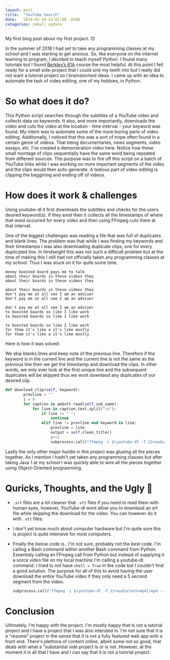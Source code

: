 ```yaml
---
layout: post
title:  "YouTube Search"
date:   2019-02-19 23:02:00 -0500
categories: jekyll update
---
```

My first blog post about my first project. 🙃

In the summer of 2018 I had yet to take any programming classes at my school and I was starting to get anxious. So, like everyone on the internet learning to program, I decided to teach myself Python. I found many tutorials but I found [Berkley’s 61A](https://cs61a.org/) course the most helpful. At this point I felt ready for a small side-project that I could sink my teeth into but I really did not want a tutorial project so I brainstormed ideas. I came up with an idea to automate the task of video editing, one of my hobbies, in Python.

# So what does it do?

This Python script searches through the subtitles of a YouTube video and collects data on keywords. It also, and more importantly, downloads the video and cuts the video at the location - time interval - your keyword was found. My intent was to automate some of the more boring parts of video editing. Additionally, I noticed that this was a sort of trope often found in a certain genre of videos. That being documentaries, news segments, video essays, etc. I’ve created a demonstration video here. Notice how these small montage of clips sequentially have the same word being repeated from different sources. The purpose was to fire off this script on a batch of YouTube links while I was working on more important segments of the video and the clips would then auto-generate. A tedious part of video editing is clipping the beggining and ending off of videos.

# How does it work & challenges

Using youtube-dl it first downloads the subtitles and checks for the users desired keyword(s). If they exist then it collects all the timestamps of where that word occurred for every video and then using FFmpeg cuts them at that interval.

One of the biggest challenges was reading a file that was full of duplicates and blank lines. The problem was that while I was finding my keywords and their timestamps I was also downloading duplicate clips; one for every duplicated line. In hindseight this was not such a difficult problem but at the time of making this I still had not officially taken any programming classes at my school. Thus I was stuck on it for quite some time. 

```
money boosted board pays me to talk
about their boards in these videos they
about their boards in these videos they
 
about their boards in these videos they
don't pay me at all see I am an adviser
don't pay me at all see I am an adviser
 
don't pay me at all see I am an adviser
to boosted boards so like I like work
to boosted boards so like I like work
 
to boosted boards so like I like work
for them it's like a it's like mostly
for them it's like a it's like mostly
```

Here is how it was solved:

We skip blanks lines and keep note of the previous line. Therefore if the keyword is in the current line and the current line is not the same as the previous line then we get the timestamp and download the clips. In other words, we only ever look at the first unique line and the subsequent duplicates will be skipped thus we wont downlaod any  duplicates of our desired clip.

```python
def download_clip(self, keyword):
        prevline = ""
        i = 0
        for caption in webvtt.read(self.sub_name):
            for line in caption.text.split("\n"):
                if line == " ":
                    continue
                elif line != prevline and keyword in line:
                    prevline = line
                    output = self.clean_title()
                    i+=1
                    subprocess.call("ffmpeg -i $(youtube-dl -f 22+audio[ext=mp4]/mp4 --get-url " + self.name + ") -ss " + caption.start + " -to " + caption.end + " " + output + str(i) + ".mp4", shell=True)
```



Lastly the only other major hurdle in this project was glueing all the pieces together. As I mention I hadn't yet taken any programming classes but after taking Java 1 at my school I was quickly able to wire all the pieces together using Object-Oriented programming.

# Quricks, Thoughts, and the Ugly 🤢

- <code>.srt</code> files are a lot cleaner that `.vtt` files if you need to read them with human eyes, however, YouYube-dl wont allow you to downlaod an srt file while skipping the download for the video. You can however do it with `.vtt` files.

- I don't yet know much about computer hardware but I'm quite sure this is project is quite intensive for most computers.

- Finally the below code is.. I'm not sure, probably not the best code. I'm calling a Bash command within another Bash command from Python. Essentialy calling an FFmpeg call from Python but instead of supplying it a sorce video file on my local machine I'm calling a  youtube-dl command. I tried to not have `shell = True` in the code but I couldn't find a good solution. The purpose for all of this to avoid having the user download the entire YouTube video if they only need a 5 second segment from the video.

  ```python
  subprocess.call("ffmpeg -i $(youtube-dl -f 22+audio[ext=mp4]/mp4 --get-url " + self.name + ") -ss " + caption.start + " -to " + caption.end + " " + output + str(i) + ".mp4", shell=True)
  ```

# Conclusion

Ultimately, I'm happy with the project. I'm mostly happy that is not a tutorial project and I have a project that I was also intersted in. I'm not sure that it is a "resume" project in the sense that it is not a fully featured web app with a front end. There's plethora of content online, albeit some not so good, that deals with what a "substantial side project is or is not. However, at the moment it is all that I have and I can say that it is not a tutorial project.